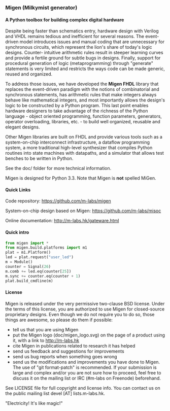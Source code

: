 ### Migen (Milkymist generator)

#### A Python toolbox for building complex digital hardware

Despite being faster than schematics entry, hardware design with Verilog and
VHDL remains tedious and inefficient for several reasons. The event-driven
model introduces issues and manual coding that are unnecessary for synchronous
circuits, which represent the lion's share of today's logic designs. Counter-
intuitive arithmetic rules result in steeper learning curves and provide a
fertile ground for subtle bugs in designs. Finally, support for procedural
generation of logic (metaprogramming) through "generate" statements is very
limited and restricts the ways code can be made generic, reused and organized.

To address those issues, we have developed the **Migen FHDL** library that
replaces the event-driven paradigm with the notions of combinatorial and
synchronous statements, has arithmetic rules that make integers always behave
like mathematical integers, and most importantly allows the design's logic to
be constructed by a Python program. This last point enables hardware designers
to take advantage of the richness of the Python language - object oriented
programming, function parameters, generators, operator overloading, libraries,
etc. - to build well organized, reusable and elegant designs.

Other Migen libraries are built on FHDL and provide various tools such as a
system-on-chip interconnect infrastructure, a dataflow programming system, a
more traditional high-level synthesizer that compiles Python routines into
state machines with datapaths, and a simulator that allows test benches to be
written in Python.

See the doc/ folder for more technical information.

Migen is designed for Python 3.3. Note that Migen is **not** spelled MiGen.

#### Quick Links

Code repository:
https://github.com/m-labs/migen

System-on-chip design based on Migen:
https://github.com/m-labs/misoc

Online documentation:
http://m-labs.hk/gateware.html

#### Quick intro

```python
from migen import *
from migen.build.platforms import m1
plat = m1.Platform()
led = plat.request("user_led")
m = Module()
counter = Signal(26)
m.comb += led.eq(counter[25])
m.sync += counter.eq(counter + 1)
plat.build_cmdline(m)
```

#### License

Migen is released under the very permissive two-clause BSD license. Under the
terms of this license, you are authorized to use Migen for closed-source
proprietary designs.
Even though we do not require you to do so, those things are awesome, so please
do them if possible:
* tell us that you are using Migen
* put the Migen logo (doc/migen_logo.svg) on the page of a product using it,
  with a link to http://m-labs.hk
* cite Migen in publications related to research it has helped
* send us feedback and suggestions for improvements
* send us bug reports when something goes wrong
* send us the modifications and improvements you have done to Migen. The use
   of "git format-patch" is recommended. If your submission is large and
   complex and/or you are not sure how to proceed, feel free to discuss it on
   the mailing list or IRC (#m-labs on Freenode) beforehand.

See LICENSE file for full copyright and license info. You can contact us on the
public mailing list devel [AT] lists.m-labs.hk.

  "Electricity! It's like magic!"
